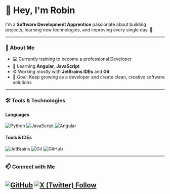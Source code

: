 # 👋 Hey, I'm Robin

I'm a **Software Development Apprentice** passionate about building projects, learning new technologies, and improving every single day. 🚀

---

### 🧠 About Me
- 💻 Currently training to become a professional Developer
- 🌱 Learning **Angular**, **JavaScript**
- ⚙️ Working mostly with **JetBrains IDEs** and **Git**  
- 🎯 Goal: Keep growing as a developer and create clean, creative software solutions

---

### 🛠️ Tools & Technologies

#### Languages
![Python](https://img.shields.io/badge/Python-3776AB?style=for-the-badge&logo=python&logoColor=white)
![JavaScript](https://img.shields.io/badge/JavaScript-F7DF1E?style=for-the-badge&logo=javascript&logoColor=black)
![Angular](https://img.shields.io/badge/Angular-DD0031?style=for-the-badge&logo=angular&logoColor=white)

#### Tools & IDEs
![JetBrains](https://img.shields.io/badge/JetBrains-000000?style=for-the-badge&logo=jetbrains&logoColor=white)
![Git](https://img.shields.io/badge/Git-F05032?style=for-the-badge&logo=git&logoColor=white)
![GitHub](https://img.shields.io/badge/GitHub-181717?style=for-the-badge&logo=github&logoColor=white)

---

### 📫 Connect with Me
[![GitHub](https://img.shields.io/badge/GitHub-%23181717.svg?&style=for-the-badge&logo=github&logoColor=white)](https://github.com/robin-engels)
[![X (Twitter) Follow](https://img.shields.io/badge/Follow-%40robinengels__dev-1DA1F2?style=for-the-badge&logo=x&logoColor=white)](https://x.com/robinengels_dev?s=21)
---


